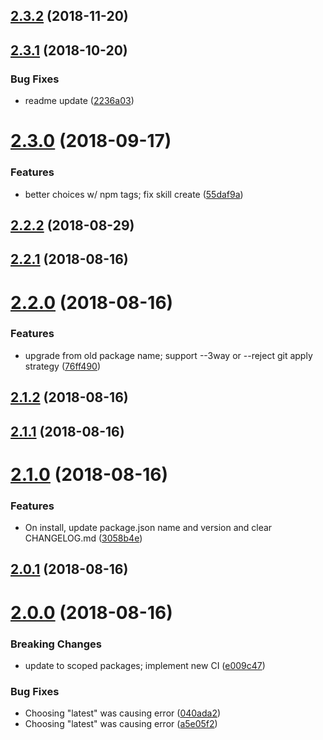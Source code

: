 ## [2.3.2](https://github.com/sprucelabsai/sprucebot-cli/compare/v2.3.1...v2.3.2) (2018-11-20)

## [2.3.1](https://github.com/sprucelabsai/sprucebot-cli/compare/v2.3.0...v2.3.1) (2018-10-20)


### Bug Fixes

* readme update ([2236a03](https://github.com/sprucelabsai/sprucebot-cli/commit/2236a03))

# [2.3.0](https://github.com/sprucelabsai/sprucebot-cli/compare/v2.2.2...v2.3.0) (2018-09-17)


### Features

* better choices w/ npm tags; fix skill create ([55daf9a](https://github.com/sprucelabsai/sprucebot-cli/commit/55daf9a))

## [2.2.2](https://github.com/sprucelabsai/sprucebot-cli/compare/v2.2.1...v2.2.2) (2018-08-29)

## [2.2.1](https://github.com/sprucelabsai/sprucebot-cli/compare/v2.2.0...v2.2.1) (2018-08-16)

# [2.2.0](https://github.com/sprucelabsai/sprucebot-cli/compare/v2.1.2...v2.2.0) (2018-08-16)


### Features

* upgrade from old package name; support --3way or --reject git apply strategy ([76ff490](https://github.com/sprucelabsai/sprucebot-cli/commit/76ff490))

## [2.1.2](https://github.com/sprucelabsai/sprucebot-cli/compare/v2.1.1...v2.1.2) (2018-08-16)

## [2.1.1](https://github.com/sprucelabsai/sprucebot-cli/compare/v2.1.0...v2.1.1) (2018-08-16)

# [2.1.0](https://github.com/sprucelabsai/sprucebot-cli/compare/v2.0.1...v2.1.0) (2018-08-16)


### Features

* On install, update package.json name and version and clear CHANGELOG.md ([3058b4e](https://github.com/sprucelabsai/sprucebot-cli/commit/3058b4e))

## [2.0.1](https://github.com/sprucelabsai/sprucebot-cli/compare/v2.0.0...v2.0.1) (2018-08-16)

# [2.0.0](https://github.com/sprucelabsai/sprucebot-cli/compare/v1.5.0...v2.0.0) (2018-08-16)


### Breaking Changes

* update to scoped packages; implement new CI ([e009c47](https://github.com/sprucelabsai/sprucebot-cli/commit/e009c47))


### Bug Fixes

* Choosing "latest" was causing error ([040ada2](https://github.com/sprucelabsai/sprucebot-cli/commit/040ada2))
* Choosing "latest" was causing error ([a5e05f2](https://github.com/sprucelabsai/sprucebot-cli/commit/a5e05f2))
